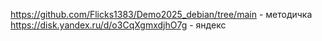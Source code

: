 https://github.com/Flicks1383/Demo2025_debian/tree/main - методичка
https://disk.yandex.ru/d/o3CqXgmxdjhO7g - яндекс
